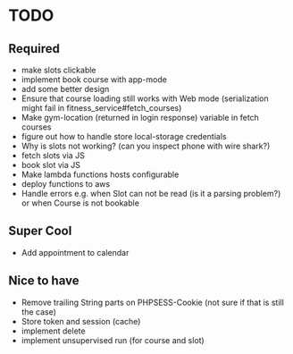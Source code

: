 # TODO

## Required

- make slots clickable
- implement book course with app-mode
- add some better design
- Ensure that course loading still works with Web mode (serialization might fail in fitness_service#fetch_courses)
- Make gym-location (returned in login response) variable in fetch courses
- figure out how to handle store local-storage credentials
- Why is slots not working? (can you inspect phone with wire shark?)
- fetch slots via JS
- book slot via JS
- Make lambda functions hosts configurable
- deploy functions to aws
- Handle errors e.g. when Slot can not be read (is it a parsing problem?) or when Course is not bookable

## Super Cool

- Add appointment to calendar

## Nice to have

- Remove trailing String parts on PHPSESS-Cookie (not sure if that is still the case)
- Store token and session (cache)
- implement delete
- implement unsupervised run (for course and slot)

